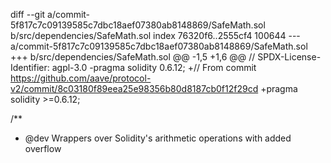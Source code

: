 diff --git a/commit-5f817c7c09139585c7dbc18aef07380ab8148869/SafeMath.sol b/src/dependencies/SafeMath.sol
index 76320f6..2555cf4 100644
--- a/commit-5f817c7c09139585c7dbc18aef07380ab8148869/SafeMath.sol
+++ b/src/dependencies/SafeMath.sol
@@ -1,5 +1,6 @@
 // SPDX-License-Identifier: agpl-3.0
-pragma solidity 0.6.12;
+// From commit https://github.com/aave/protocol-v2/commit/8c03180f89eea25e98356b80d8187cb0f12f29cd
+pragma solidity >=0.6.12;
 
 /**
  * @dev Wrappers over Solidity's arithmetic operations with added overflow
